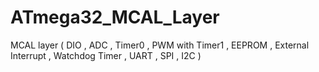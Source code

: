 # ATmega32_MCAL_Layer
MCAL layer ( DIO  , ADC , Timer0  , PWM with Timer1 ,  EEPROM , External Interrupt , Watchdog Timer  , UART , SPI , I2C )  
